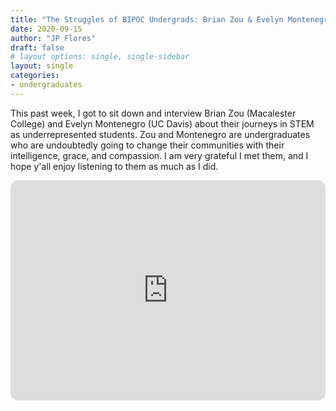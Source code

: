 ```yaml
---
title: "The Struggles of BIPOC Undergrads: Brian Zou & Evelyn Montenegro"
date: 2020-09-15
author: "JP Flores"
draft: false
# layout options: single, single-sidebar
layout: single
categories:
- undergraduates
---
```


This past week, I got to sit down and interview Brian Zou (Macalester College) and Evelyn Montenegro (UC Davis) about their journeys in STEM as underrepresented students. Zou and Montenegro are undergraduates who are undoubtedly going to change their communities with their intelligence, grace, and compassion. I am very grateful I met them, and I hope y'all enjoy listening to them as much as I did.


<iframe style="border-radius:12px" src="https://open.spotify.com/embed/episode/4LyDSxcBq6jr0b5KAsbXjw?utm_source=generator&theme=0" width="100%" height="352" frameBorder="0" allowfullscreen="" allow="autoplay; clipboard-write; encrypted-media; fullscreen; picture-in-picture" loading="lazy"></iframe>

